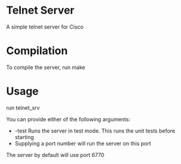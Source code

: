 Telnet Server
=============

A simple telnet server for Cisco

Compilation
===========

To compile the server, run
    make

Usage
=====

run 
    telnet_srv

You can provide either of the following arguments:

* -test  Runs the server in test mode. This runs the unit tests before starting
* <portno>   Supplying a port number will run the server on this port

The server by default will use port 6770
